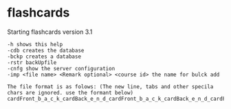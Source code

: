 # flashcards

Starting flashcards version 3.1


    -h shows this help
    -cdb creates the database
    -bckp creates a database
    -rstr backUpfile
    -cnfg show the server configuration
    -imp <file name> <Remark optional> <course id> the name for bulck add
    
    The file format is as folows: (The new line, tabs and other specila chars are ignored. use the formant below)
    cardFront_b_a_c_k_cardBack_e_n_d_cardFront_b_a_c_k_cardBack_e_n_d_cardFront_b_a_c_k_cardBack_e_n_d_
